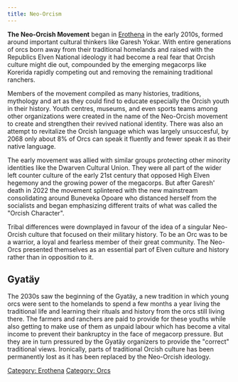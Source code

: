 ```yaml
---
title: Neo-Orcism
---
```

**The Neo-Orcish Movement** began in [Erothena](Erothena "wikilink") in
the early 2010s, formed around important cultural thinkers like Garesh
Yokar. With entire generations of orcs born away from their traditional
homelands and raised with the Republics Elven National ideology it had
become a real fear that Orcish culture might die out, compounded by the
emerging megacorps like Korerida rapidly competing out and removing the
remaining traditional ranchers.

Members of the movement compiled as many histories, traditions,
mythology and art as they could find to educate especially the Orcish
youth in their history. Youth centres, museums, and even sports teams
among other organizations were created in the name of the Neo-Orcish
movement to create and strengthen their revived national identity. There
was also an attempt to revitalize the Orcish language which was largely
unsuccesful, by 2068 only about 8% of Orcs can speak it fluently and
fewer speak it as their native language.

The early movement was allied with similar groups protecting other
minority identities like the Dwarven Cultural Union. They were all part
of the wider left counter culture of the early 21st century that opposed
High Elven hegemony and the growing power of the megacorps. But after
Garesh' death in 2022 the movement splintered with the new mainstream
consolidating around Buneveka Opoare who distanced herself from the
socialists and began emphasizing different traits of what was called the
"Orcish Character".

Tribal differences were downplayed in favour of the idea of a singular
Neo-Orcish culture that focused on their military history. To be an Orc
was to be a warrior, a loyal and fearless member of their great
community. The Neo-Orcs presented themselves as an essential part of
Elven culture and history rather than in opposition to it.

## Gyatäy

The 2030s saw the beginning of the Gyatäy, a new tradition in which
young orcs were sent to the homelands to spend a few months a year
living the traditional life and learning their rituals and history from
the orcs still living there. The farmers and ranchers are paid to
provide for these youths while also getting to make use of them as
unpaid labour which has become a vital income to prevent their
bankruptcy in the face of megacorp pressure. But they are in turn
pressured by the Gyatäy organizers to provide the "correct" traditional
views. Ironically, parts of traditional Orcish culture has been
permanently lost as it has been replaced by the Neo-Orcish ideology.

[Category: Erothena](Category:_Erothena "wikilink") [Category:
Orcs](Category:_Orcs "wikilink")
